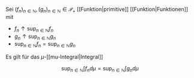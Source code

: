 Sei $(f_n)_{n \in \mathbb{N}}, (g_n)_{n \in \mathbb{N}} \in \mathcal{P}_+$ [[Funktion|primitive]] [[Funktion|Funktionen]]  mit
- $f_n \uparrow \sup_{n \in \mathbb{N}} f_n$
- $g_n \uparrow \sup_{n \in \mathbb{N}} g_n$
- $\sup_{n \in \mathbb{N}} f_n = \sup_{n \in \mathbb{N}} g_n$

Es gilt für das $\mu$-[[mu-Integral|Integral]]

$$
	\sup_{n \in \mathbb{N}} \int f_n d\mu = \sup_{n \in \mathbb{N}} \int g_n d\mu
$$